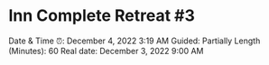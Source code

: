 # Inn Complete Retreat #3

Date & Time ⏰: December 4, 2022 3:19 AM
Guided: Partially
Length (Minutes): 60
Real date: December 3, 2022 9:00 AM